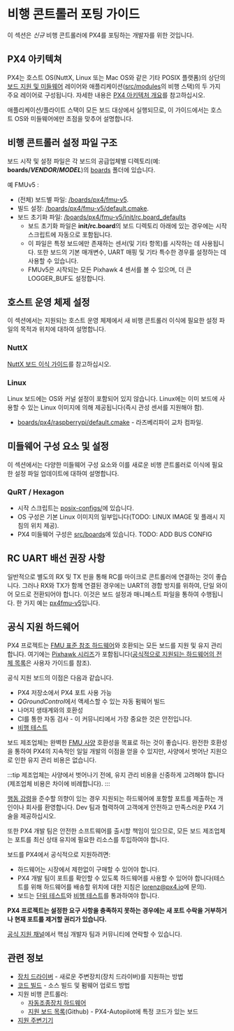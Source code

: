 # 비행 콘트롤러 포팅 가이드

이 섹션은 *신규* 비행 콘트롤러에 PX4를 포팅하는 개발자를 위한 것입니다.

## PX4 아키텍쳐

PX4는 호스트 OS(NuttX, Linux 또는 Mac OS와 같은 기타 POSIX 플랫폼)의 상단의 [보드 지원 및 미들웨어](../middleware/README.md) 레이어와 애플리케이션([src/modules](https://github.com/PX4/PX4-Autopilot/tree/master/src/modules)의 비행 스택)의 두 가지 주요 레이어로 구성됩니다.  자세한 내용은 [PX4 아키텍처 개요](../concept/architecture.md)를 참고하십시오.

애플리케이션/플라이트 스택이 모든 보드 대상에서 실행되므로, 이 가이드에서는 호스트 OS와 미들웨어에만 초점을 맞추어 설명합니다.

## 비행 콘트롤러 설정  파일 구조

보드 시작 및 설정 파일은 각 보드의 공급업체별 디렉토리(예: **boards/_VENDOR_/_MODEL_**)의 [boards](https://github.com/PX4/PX4-Autopilot/tree/master/boards/) 폴더에 있습니다.

예 FMUv5 :
* (전체) 보드별 파일: [/boards/px4/fmu-v5](https://github.com/PX4/PX4-Autopilot/tree/master/boards/px4/fmu-v5).<!-- NEED px4_version -->
* 빌드 설정: [/boards/px4/fmu-v5/default.cmake](https://github.com/PX4/PX4-Autopilot/blob/master/boards/px4/fmu-v5/default.cmake).<!-- NEED px4_version -->
* 보드 초기화 파일: [/boards/px4/fmu-v5/init/rc.board_defaults](https://github.com/PX4/PX4-Autopilot/blob/master/boards/px4/fmu-v5/init/rc.board_defaults) <!-- NEED px4_version -->
  - 보드 초기화 파일은 **init/rc.board**의 보드 디렉토리 아래에 있는 경우에는 시작 스크립트에 자동으로 포함됩니다.
  - 이 파일은 특정 보드에만 존재하는 센서(및 기타 항목)를 시작하는 데 사용됩니다. 또한 보드의 기본 매개변수, UART 매핑 및 기타 특수한 경우를 설정하는 데 사용할 수 있습니다.
  - FMUv5은 시작되는 모든 Pixhawk 4 센서를 볼 수 있으며, 더 큰 LOGGER_BUF도 설정합니다.

## 호스트 운영 체제 설정

이 섹션에서는 지원되는 호스트 운영 체제에서 새 비행 콘트롤러 이식에 필요한 설정 파일의 목적과 위치에 대하여 설명합니다.

### NuttX

[NuttX 보드 이식 가이드](porting_guide_nuttx.md)를 참고하십시오.

### Linux

Linux 보드에는 OS와 커널 설정이 포함되어 있지 않습니다. Linux에는 이미 보드에 사용할 수 있는 Linux 이미지에 의해 제공됩니다(즉시 관성 센서를 지원해야 함).

* [boards/px4/raspberrypi/default.cmake](https://github.com/PX4/PX4-Autopilot/blob/master/boards/px4/raspberrypi/default.cmake) - 라즈베리파이 교차 컴파일. <!-- NEED px4_version -->

## 미들웨어 구성 요소 및 설정

이 섹션에서는 다양한 미들웨어 구성 요소와 이를 새로운 비행 콘트롤러로 이식에 필요한 설정 파일 업데이트에 대하여 설명합니다.

### QuRT / Hexagon

* 시작 스크립트는 [posix-configs/](https://github.com/PX4/PX4-Autopilot/tree/master/posix-configs)에 있습니다. <!-- NEED px4_version -->
* OS 구성은 기본 Linux 이미지의 일부입니다(TODO: LINUX IMAGE 및 플래시 지침의 위치 제공).
* PX4 미들웨어 구성은 [src/boards](https://github.com/PX4/PX4-Autopilot/tree/master/boards)에 있습니다. <!-- NEED px4_version --> TODO: ADD BUS CONFIG


## RC UART 배선 권장 사항

일반적으로 별도의 RX 및 TX 핀을 통해 RC를 마이크로 콘트롤러에 연결하는 것이 좋습니다. 그러나 RX와 TX가 함께 연결된 경우에는 UART의 경합 방지를 위하여, 단일 와이어 모드로 전환되어야 합니다. 이것은 보드 설정과 매니페스트 파일을 통하여 수행됩니다. 한 가지 예는 [px4fmu-v5](https://github.com/PX4/PX4-Autopilot/blob/master/boards/px4/fmu-v5/src/manifest.c)입니다. <!-- NEED px4_version -->


## 공식 지원 하드웨어

PX4 프로젝트는 [FMU 표준 참조 하드웨어](../hardware/reference_design.md)와 호환되는 모든 보드를 지원 및 유지 관리합니다. 여기에는 [Pixhawk 시리즈](../flight_controller/pixhawk_series.md)가 포함됩니다([공식적으로 지원되는 하드웨어의 전체 목록](../flight_controller/README.md)은 사용자 가이드를 참조).

공식 지원 보드의 이점은 다음과 같습니다.
* PX4 저장소에서 PX4 포트 사용 가능
* *QGroundControl*에서 액세스할 수 있는 자동 펌웨어 빌드
* 나머지 생태계와의 호환성
* CI를 통한 자동 검사 - 이 커뮤니티에서 가장 중요한 것은 안전입니다.
* [비행 테스트](../test_and_ci/test_flights.md)

보드 제조업체는 완벽한 [FMU 사양](https://pixhawk.org/) 호환성을 목표로 하는 것이 좋습니다. 완전한 호환성을 통하여 PX4의 지속적인 일일 개발의 이점을 얻을 수 있지만, 사양에서 벗어난 지원으로 인한 유지 관리 비용은 없습니다.

:::tip
제조업체는 사양에서 벗어나기 전에, 유지 관리 비용을 신중하게 고려해야 합니다(제조업체 비용은 차이에 비례합니다).
:::

[행동 강령](https://github.com/PX4/PX4-Autopilot/blob/master/CODE_OF_CONDUCT.md)을 준수할 의향이 있는 경우 지원되는 하드웨어에 포함할 포트를 제출하는 개인이나 회사를 환영합니다. Dev 팀과 협력하여 고객에게 안전하고 만족스러운 PX4 기술을 제공하십시오.

또한 PX4 개발 팀은 안전한 소프트웨어를 출시할 책임이 있으므로, 모든 보드 제조업체는 포트를 최신 상태 유지에 필요한 리소스를 투입하여야 합니다.

보드를 PX4에서 공식적으로 지원하려면:
* 하드웨어는 시장에서 제한없이 구매할 수 있어야 합니다.
* PX4 개발 팀이 포트를 확인할 수 있도록 하드웨어를 사용할 수 있어야 합니다(테스트를 위해 하드웨어를 배송할 위치에 대한 지침은 [lorenz@px4.io](mailto:lorenz@px4.io)에 문의).
* 보드는 [단위 테스트](../test_and_ci/README.md)와 [비행 테스트](../test_and_ci/test_flights.md)를 통과하여야 합니다.

**PX4 프로젝트는 설정한 요구 사항을 충족하지 못하는 경우에는 새 포트 수락을 거부하거나 현재 포트를 제거할 권리가 있습니다.**

[공식 지원 채널](../contribute/support.md)에서 핵심 개발자 팀과 커뮤니티에 연락할 수 있습니다.


## 관련 정보

* [장치 드라이버](../middleware/drivers.md) - 새로운 주변장치(장치 드라이버)를 지원하는 방법
* [코드 빌드](../dev_setup/building_px4.md) - 소스 빌드 및 펌웨어 업로드 방법
* 지원 비행 콘트롤러:
  * [자동조종장치 하드웨어](../flight_controller/README.md)
  * [지원 보드 목록](https://github.com/PX4/PX4-Autopilot/#supported-hardware)(Github) - PX4-Autopilot에 특정 코드가 있는 보드
* [지원 주변기기](../peripherals/README.md)
